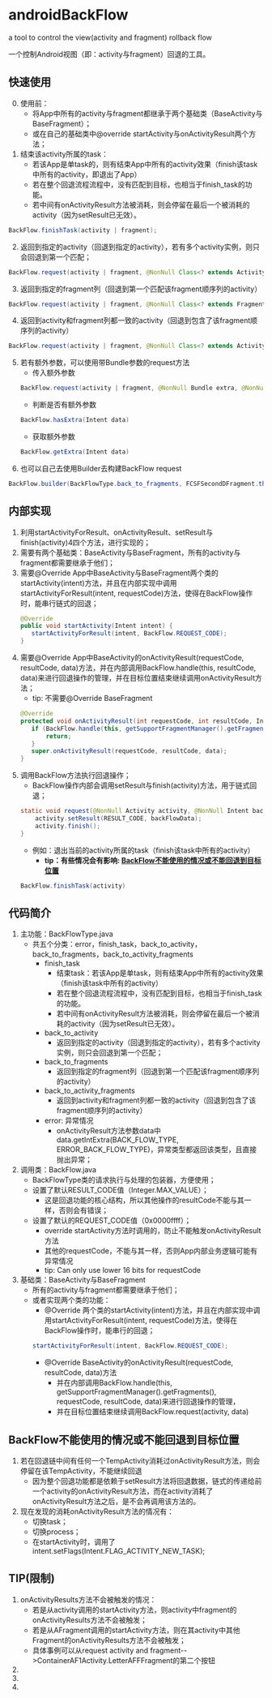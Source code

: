 # androidBackFlow
a tool to control the view(activity and fragment) rollback flow

一个控制Android视图（即：activity与fragment）回退的工具。


## 快速使用
0. 使用前：
    * 将App中所有的activity与fragment都继承于两个基础类（BaseActivity与BaseFragment）；
    * 或在自己的基础类中@override startActivity与onActivityResult两个方法；
1. 结束该activity所属的task：
    * 若该App是单task的，则有结束App中所有的activity效果（finish该task中所有的activity，即退出了App）
    * 若在整个回退流程流程中，没有匹配到目标，也相当于finish_task的功能。
    * 若中间有onActivityResult方法被消耗，则会停留在最后一个被消耗的activity（因为setResult已无效）。
```java
BackFlow.finishTask(activity | fragment);
```
2. 返回到指定的activity（回退到指定的activity），若有多个activity实例，则只会回退到第一个匹配；
```java
BackFlow.request(activity | fragment, @NonNull Class<? extends Activity> atyClass)
```
3. 返回到指定的fragment列（回退到第一个匹配该fragment顺序列的activity）
```java
BackFlow.request(activity | fragment, @NonNull Class<? extends Fragment>... fragmentClazzs)
```
4. 返回到activity和fragment列都一致的activity（回退到包含了该fragment顺序列的activity）
```java
BackFlow.request(activity | fragment, @NonNull Class<? extends Activity> atyClass, @NonNull Class<? extends Fragment>... fragmentClazzs)
```
5. 若有额外参数，可以使用带Bundle参数的request方法
    * 传入额外参数
    ```java
    BackFlow.request(activity | fragment, @NonNull Bundle extra, @NonNull Class<? extends Activity> atyClass)
    ```
    * 判断是否有额外参数
    ```java
    BackFlow.hasExtra(Intent data)
    ```
    * 获取额外参数
    ```java
    BackFlow.getExtra(Intent data)
    ```
6. 也可以自己去使用Builder去构建BackFlow request
```java
BackFlow.builder(BackFlowType.back_to_fragments, FCSFSecondDFragment.this).setFragments(FcsfAFragment.class, FCSFSecondAFragment.class).create().request()
```


## 内部实现
1. 利用startActivityForResult、onActivityResult、setResult与finish(activity)4四个方法，进行实现的；
2. 需要有两个基础类：BaseActivity与BaseFragment，所有的activity与fragment都需要继承于他们；
3. 需要@Override App中BaseActivity与BaseFragment两个类的startActivity(intent)方法，并且在内部实现中调用startActivityForResult(intent, requestCode)方法，使得在BackFlow操作时，能串行链式的回退；
    ```java
    @Override
    public void startActivity(Intent intent) {
       startActivityForResult(intent, BackFlow.REQUEST_CODE);
    }
    ```
4. 需要@Override App中BaseActivity的onActivityResult(requestCode, resultCode, data)方法，并在内部调用BackFlow.handle(this, resultCode, data)来进行回退操作的管理，并在目标位置结束继续调用onActivityResult方法；
    * tip: 不需要@Override BaseFragment
    ```java
    @Override
    protected void onActivityResult(int requestCode, int resultCode, Intent data) {
       if (BackFlow.handle(this, getSupportFragmentManager().getFragments(), requestCode, resultCode, data)) {
           return;
       }
       super.onActivityResult(requestCode, resultCode, data);
    }
    ```
5. 调用BackFlow方法执行回退操作；
    * BackFlow操作内部会调用setResult与finish(activity)方法，用于链式回退；
    ```java
    static void request(@NonNull Activity activity, @NonNull Intent backFlowData) {
        activity.setResult(RESULT_CODE, backFlowData);
        activity.finish();
    }
    ```
    * 例如：退出当前的activity所属的task（finish该task中所有的activity）
        * **tip：有些情况会有影响: [BackFlow不能使用的情况或不能回退到目标位置](#backflow不能使用的情况或不能回退到目标位置)**
    ```java
    BackFlow.finishTask(activity)
    ```


## 代码简介
1. 主功能：BackFlowType.java
    * 共五个分类：error，finish_task，back_to_activity，back_to_fragments，back_to_activity_fragments
        * finish_task
            * 结束task：若该App是单task，则有结束App中所有的activity效果（finish该task中所有的activity）
            * 若在整个回退流程流程中，没有匹配到目标，也相当于finish_task的功能。
            * 若中间有onActivityResult方法被消耗，则会停留在最后一个被消耗的activity（因为setResult已无效）。
        * back_to_activity
            * 返回到指定的activity（回退到指定的activity），若有多个activity实例，则只会回退到第一个匹配；
        * back_to_fragments
            * 返回到指定的fragment列（回退到第一个匹配该fragment顺序列的activity）
        * back_to_activity_fragments
            * 返回到activity和fragment列都一致的activity（回退到包含了该fragment顺序列的activity）
        * error: 异常情况
            * onActivityResult方法参数data中data.getIntExtra(BACK_FLOW_TYPE, ERROR_BACK_FLOW_TYPE)，异常类型都返回该类型，且直接抛出异常；
2. 调用类：BackFlow.java
    * BackFlowType类的请求执行与处理的包装器，方便使用；
    * 设置了默认RESULT_CODE值（Integer.MAX_VALUE）；
        * 这是回退功能的核心结构，所以其他操作的resultCode不能与其一样，否则会有错误；
    * 设置了默认的REQUEST_CODE值（0x0000ffff）；
        * override startActivity方法时调用的，防止不能触发onActivityResult方法
        * 其他的requestCode，不能与其一样，否则App内部业务逻辑可能有异常情况
        * tip: Can only use lower 16 bits for requestCode
3. 基础类：BaseActivity与BaseFragment
    * 所有的activity与fragment都需要继承于他们；
    * 或者实现两个类的功能：
        * @Override 两个类的startActivity(intent)方法，并且在内部实现中调用startActivityForResult(intent, requestCode)方法，使得在BackFlow操作时，能串行的回退；
        ```java
        startActivityForResult(intent, BackFlow.REQUEST_CODE);
        ```
        * @Override BaseActivity的onActivityResult(requestCode, resultCode, data)方法
            * 并在内部调用BackFlow.handle(this, getSupportFragmentManager().getFragments(), requestCode, resultCode, data)来进行回退操作的管理，
            * 并在目标位置结束继续调用BackFlow.request(activity, data)


## BackFlow不能使用的情况或不能回退到目标位置
1. 若在回退链中间有任何一个TempActivity消耗过onActivityResult方法，则会停留在该TempActivity，不能继续回退
    * 因为整个回退功能都是依赖于setResult方法将回退数据，链式的传递给前一个activity的onActivityResult方法，而在activity消耗了onActivityResult方法之后，是不会再调用该方法的。
2. 现在发现的消耗onActivityResult方法的情况有：
    * 切换task；
    * 切换process；
    * 在startActivity时，调用了intent.setFlags(Intent.FLAG_ACTIVITY_NEW_TASK);


## TIP(限制)
1. onActivityResults方法不会被触发的情况：
    * 若是从activity调用的startActivity方法，则activity中fragment的onActivityResults方法不会被触发；
    * 若是从AFragment调用的startActivity方法，则在其activity中其他Fragment的onActivityResults方法不会被触发；
    * 具体事例可以从request activity and fragment-->ContainerAF1Activity.LetterAFFFragment的第二个按钮
2.
3.
4.


